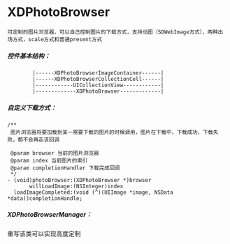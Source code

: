 # XDPhotoBrowser

```
可定制的图片浏览器，可以自己控制图片的下载方式，支持动图（SDWebImage方式），两种出场方式，scale方式和普通present方式
```
##### 控件基本结构：
    
```
        |------XDPhotoBrowserImageContainer------|
        |------XDPhotoBrowserCollectionCell------|
        |------------UICollectionView------------|
        |-------------XDPhotoBrowser-------------|
```
##### 自定义下载方式：

```
/**
 图片浏览器将要加载到某一需要下载的图片的时候调用，图片在下载中，下载成功，下载失败，都不会再走该回调

 @param browser 当前的图片浏览器
 @param index 当前图片的索引
 @param completionHandler 下载完成回调
 */
- (void)photoBrowser:(XDPhotoBrowser *)browser
       willLoadImage:(NSInteger)index
  loadImageCompleted:(void (^)(UIImage *image, NSData *data))completionHandle;
```
##### XDPhotoBrowserManager：
重写该类可以实现高度定制


